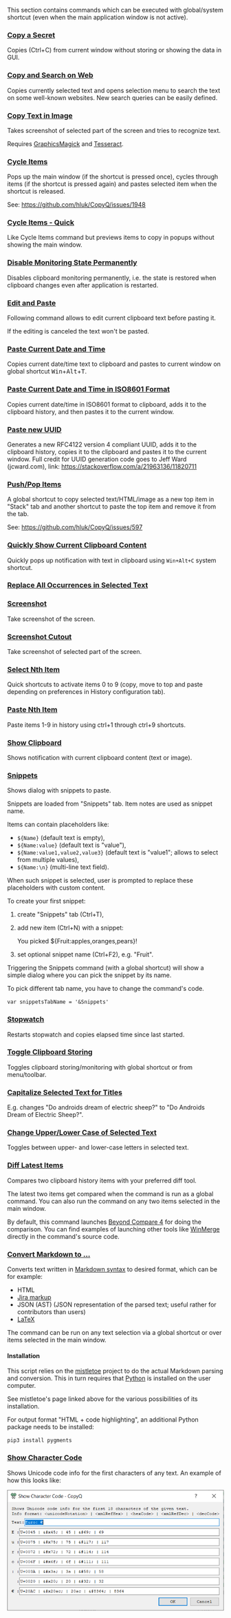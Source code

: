 This section contains commands which can be executed with global/system shortcut
(even when the main application window is not active).

### [Copy a Secret](copy-a-secret.ini)

Copies (Ctrl+C) from current window without storing or showing the data in GUI.

### [Copy and Search on Web](copy-and-search-on-web.ini)

Copies currently selected text and opens selection menu to search the text on
some well-known websites. New search queries can be easily defined.

### [Copy Text in Image](copy-text-in-image.ini)

Takes screenshot of selected part of the screen and tries to recognize text.

Requires [GraphicsMagick](http://www.graphicsmagick.org/download.html)
and [Tesseract](https://github.com/tesseract-ocr/tesseract/wiki/Downloads).

### [Cycle Items](cycle-items.ini)

Pops up the main window (if the shortcut is pressed once), cycles through items
(if the shortcut is pressed again) and pastes selected item when the shortcut
is released.

See: https://github.com/hluk/CopyQ/issues/1948

### [Cycle Items - Quick](quick-cycle-items.ini)

Like Cycle Items command but previews items to copy in popups without showing
the main window.

### [Disable Monitoring State Permanently](disable-clipboard-monitoring-state-permanently.ini)

Disables clipboard monitoring permanently, i.e. the state is restored when clipboard changes even after application is restarted.

### [Edit and Paste](edit-and-paste.ini)

Following command allows to edit current clipboard text before pasting it.

If the editing is canceled the text won't be pasted.

### [Paste Current Date and Time](paste-current-date-time.ini)

Copies current date/time text to clipboard and pastes to current window on global shortcut <kbd>Win</kbd>+<kbd>Alt</kbd>+<kbd>T</kbd>.

### [Paste Current Date and Time in ISO8601 Format](paste-current-date-time-in-iso-8601.ini)

Copies current date/time in ISO8601 format to clipboard, adds it to the clipboard history, and then pastes it to the current window.

### [Paste new UUID](paste-new-uuid.ini)

Generates a new RFC4122 version 4 compliant UUID, adds it to the clipboard history, copies it to the clipboard and pastes it to the current window.
Full credit for UUID generation code goes to Jeff Ward (jcward.com), link: https://stackoverflow.com/a/21963136/11820711

### [Push/Pop Items](push-pop-stack.ini)

A global shortcut to copy selected text/HTML/image as a new top item in "Stack"
tab and another shortcut to paste the top item and remove it from the tab.

See: https://github.com/hluk/CopyQ/issues/597

### [Quickly Show Current Clipboard Content](quickly-show-current-clipboard-content.ini)

Quickly pops up notification with text in clipboard using `Win+Alt+C` system shortcut.

### [Replace All Occurrences in Selected Text](replace-all-occurences-in-selected-text.ini)

### [Screenshot](screenshot.ini)

Take screenshot of the screen.

### [Screenshot Cutout](screenshot-cutout.ini)

Take screenshot of selected part of the screen.

### [Select Nth Item](select-nth-item.ini)

Quick shortcuts to activate items 0 to 9 (copy, move to top and paste depending
on preferences in History configuration tab).

### [Paste Nth Item](paste-nminus1th-item.ini)

Paste items 1-9 in history using ctrl+1 through ctrl+9 shortcuts.

### [Show Clipboard](show-clipboard.ini)

Shows notification with current clipboard content (text or image).

### [Snippets](snippets.ini)

Shows dialog with snippets to paste.

Snippets are loaded from "Snippets" tab. Item notes are used as snippet name.

Items can contain placeholders like:
- `${Name}` (default text is empty),
- `${Name:value}` (default text is "value"),
- `${Name:value1,value2,value3}` (default text is "value1"; allows to select from multiple values),
- `${Name:\n}` (multi-line text field).

When such snippet is selected, user is prompted to replace these placeholders with custom content.

To create your first snippet:

1. create "Snippets" tab (Ctrl+T),
2. add new item (Ctrl+N) with a snippet:

    You picked ${Fruit:apples,oranges,pears}!

3. set optional snippet name (Ctrl+F2), e.g. "Fruit".

Triggering the Snippets command (with a global shortcut) will show a simple
dialog where you can pick the snippet by its name.

To pick different tab name, you have to change the command's code.

    var snippetsTabName = '&Snippets'

### [Stopwatch](stopwatch.ini)

Restarts stopwatch and copies elapsed time since last started.

### [Toggle Clipboard Storing](toggle-clipboard-storing.ini)

Toggles clipboard storing/monitoring with global shortcut or from menu/toolbar.

### [Capitalize Selected Text for Titles](to-title-case.ini)

E.g. changes "Do androids dream of electric sheep?" to "Do Androids Dream of Electric Sheep?".

### [Change Upper/Lower Case of Selected Text](toggle-upper-lower-case-of-selected-text.ini)

Toggles between upper- and lower-case letters in selected text.

### [Diff Latest Items](diff-latest-items.ini)

Compares two clipboard history items with your preferred diff tool.

The latest two items get compared when the command is run as a global command.
You can also run the command on any two items selected in the main window.

By default, this command launches [Beyond Compare 4](https://www.scootersoftware.com/download.php)
for doing the comparison.
You can find examples of launching other tools like [WinMerge](https://winmerge.org/downloads) directly in the command's source code.

### [Convert Markdown to ...](convert-markdown.ini)

Converts text written in [Markdown syntax](https://daringfireball.net/projects/markdown/syntax)
to desired format, which can be for example:

* HTML
* [Jira markup](https://jira.atlassian.com/secure/WikiRendererHelpAction.jspa?section=all)
* JSON (AST) (JSON representation of the parsed text; useful rather for contributors than users)
* [LaTeX](https://en.wikipedia.org/wiki/LaTeX)

The command can be run on any text selection via a global shortcut or over items selected
in the main window.

#### Installation

This script relies on the [mistletoe](https://github.com/miyuchina/mistletoe) project to do the
actual Markdown parsing and conversion.
This in turn requires that [Python](https://www.python.org/downloads/) is installed on the user computer.

See mistletoe's page linked above for the various possibilities of its installation.

For output format "HTML + code highlighting", an additional Python package needs to be installed:

    pip3 install pygments

### [Show Character Code](show-char-code.ini)

Shows Unicode code info for the first characters of any text. An example of how this looks like:

![Show Character Code Dialog](images/cmd_show-char-code.png)
